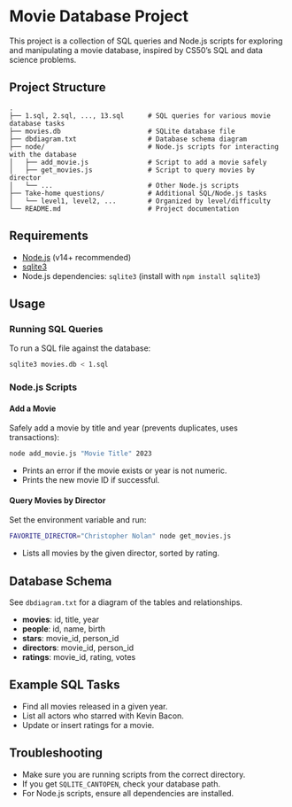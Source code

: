 # Movie Database Project

This project is a collection of SQL queries and Node.js scripts for exploring and manipulating a movie database, inspired by CS50’s SQL and data science problems.

## Project Structure

```
.
├── 1.sql, 2.sql, ..., 13.sql      # SQL queries for various movie database tasks
├── movies.db                      # SQLite database file
├── dbdiagram.txt                  # Database schema diagram
├── node/                          # Node.js scripts for interacting with the database
│   ├── add_movie.js               # Script to add a movie safely
│   ├── get_movies.js              # Script to query movies by director
│   └── ...                        # Other Node.js scripts
├── Take-home questions/           # Additional SQL/Node.js tasks
│   └── level1, level2, ...        # Organized by level/difficulty
└── README.md                      # Project documentation
```

## Requirements

- [Node.js](https://nodejs.org/) (v14+ recommended)
- [sqlite3](https://www.sqlite.org/)
- Node.js dependencies: `sqlite3` (install with `npm install sqlite3`)

## Usage

### Running SQL Queries

To run a SQL file against the database:

```bash
sqlite3 movies.db < 1.sql
```

### Node.js Scripts

#### Add a Movie

Safely add a movie by title and year (prevents duplicates, uses transactions):

```bash
node add_movie.js "Movie Title" 2023
```

- Prints an error if the movie exists or year is not numeric.
- Prints the new movie ID if successful.

#### Query Movies by Director

Set the environment variable and run:

```bash
FAVORITE_DIRECTOR="Christopher Nolan" node get_movies.js
```

- Lists all movies by the given director, sorted by rating.

## Database Schema

See `dbdiagram.txt` for a diagram of the tables and relationships.

- **movies**: id, title, year
- **people**: id, name, birth
- **stars**: movie_id, person_id
- **directors**: movie_id, person_id
- **ratings**: movie_id, rating, votes

## Example SQL Tasks

- Find all movies released in a given year.
- List all actors who starred with Kevin Bacon.
- Update or insert ratings for a movie.

## Troubleshooting

- Make sure you are running scripts from the correct directory.
- If you get `SQLITE_CANTOPEN`, check your database path.
- For Node.js scripts, ensure all dependencies are installed.
